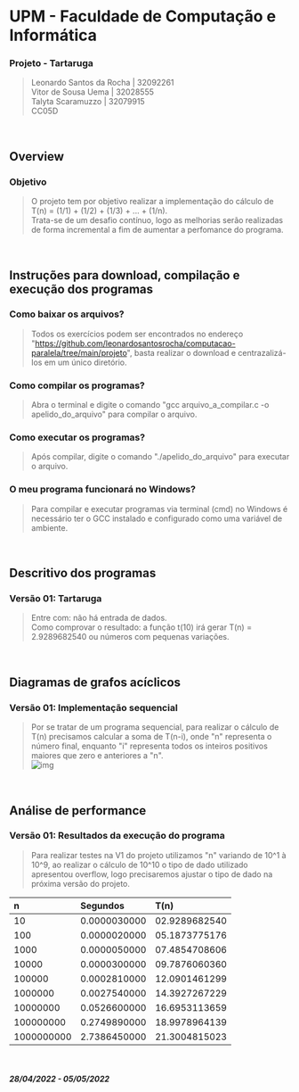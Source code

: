 # UPM - Faculdade de Computação e Informática

### Projeto - Tartaruga
> Leonardo Santos da Rocha | 32092261</br>
Vitor de Sousa Uema | 32028555</br>
Talyta Scaramuzzo | 32079915</br>
CC05D

</br>

## Overview

### Objetivo
> O projeto tem por objetivo realizar a implementação do cálculo de T(n) = (1/1) + (1/2) + (1/3) + ... + (1/n).</br>
> Trata-se de um desafio contínuo, logo as melhorias serão realizadas de forma incremental a fim de aumentar a perfomance do programa.</br>

</br>

## Instruções para download, compilação e execução dos programas

### Como baixar os arquivos?
> Todos os exercícios podem ser encontrados no endereço "https://github.com/leonardosantosrocha/computacao-paralela/tree/main/projeto", basta realizar o download e centrazalizá-los em um único diretório.

### Como compilar os programas?
> Abra o terminal e digite o comando "gcc arquivo_a_compilar.c -o apelido_do_arquivo" para compilar o arquivo.

### Como executar os programas?
> Após compilar, digite o comando "./apelido_do_arquivo" para executar o arquivo.

### O meu programa funcionará no Windows?
> Para compilar e executar programas via terminal (cmd) no Windows é necessário ter o GCC instalado e configurado como uma variável de ambiente.

</br>

## Descritivo dos programas

### Versão 01: Tartaruga
> Entre com: não há entrada de dados.</br>
> Como comprovar o resultado: a função t(10) irá gerar T(n) = 2.9289682540 ou números com pequenas variações.

</br>

## Diagramas de grafos acíclicos
### Versão 01: Implementação sequencial
> Por se tratar de um programa sequencial, para realizar o cálculo de T(n) precisamos calcular a soma de T(n-i), onde "n" representa o número final, enquanto "i" representa todos os inteiros positivos maiores que zero e anteriores a "n".</br>
> ![img](https://i.ibb.co/q0GgmZy/img.png)

</br>

## Análise de performance

### Versão 01: Resultados da execução do programa
> Para realizar testes na V1 do projeto utilizamos "n" variando de 10^1 à 10^9, ao realizar o cálculo de 10^10 o tipo de dado utilizado apresentou overflow, logo precisaremos ajustar o tipo de dado na próxima versão do projeto.

|         n           |    Segundos   |      T(n)      |
| :------------------ | :------------ | :------------- |
| 10                  | 0.0000030000  | 02.9289682540  |
| 100                 | 0.0000020000  | 05.1873775176  |
| 1000                | 0.0000050000  | 07.4854708606  |
| 10000               | 0.0000300000  | 09.7876060360  |
| 100000              | 0.0002810000  | 12.0901461299  |
| 1000000             | 0.0027540000  | 14.3927267229  |
| 10000000            | 0.0526600000  | 16.6953113659  |
| 100000000           | 0.2749890000  | 18.9978964139  |
| 1000000000          | 2.7386450000  | 21.3004815023  |

</br>

##### 28/04/2022 - 05/05/2022

